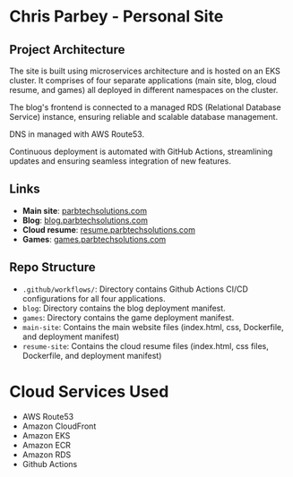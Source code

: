 # Chris Parbey - Personal Site

## Project Architecture
The site is built using microservices architecture and is hosted on an EKS cluster. It comprises of four separate applications (main site, blog, cloud resume, and games) all deployed in different namespaces on the cluster.

The blog's frontend is connected to a managed RDS (Relational Database Service) instance, ensuring reliable and scalable database management.

DNS in managed with AWS Route53.

Continuous deployment is automated with GitHub Actions, streamlining updates and ensuring seamless integration of new features.

## Links
- **Main site**: [parbtechsolutions.com](https://parbtechsolutions.com/)
- **Blog**: [blog.parbtechsolutions.com](https://blog.parbtechsolutions.com/)
- **Cloud resume**: [resume.parbtechsolutions.com](https://resume.parbtechsolutions.com/)
- **Games**: [games.parbtechsolutions.com](https://games.parbtechsolutions.com/)
  
## Repo Structure

 - `.github/workflows/`: Directory contains Github Actions CI/CD
   configurations for all four applications.
  - `blog`: Directory contains the blog deployment manifest. 
  - `games`: Directory contains the game deployment manifest.
  - `main-site`: Contains the main website files (index.html, css, Dockerfile, and deployment manifest)
  - `resume-site`: Contains the cloud resume files (index.html, css
   files, Dockerfile, and deployment manifest)

# Cloud Services Used
 - AWS Route53 
 - Amazon CloudFront
 - Amazon EKS 
 - Amazon ECR 
 - Amazon RDS
 - Github Actions